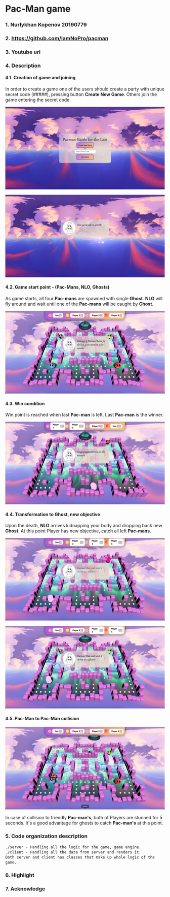 # Pac-Man game

### 1. __Nurlykhan Kopenov 20190779__

### 2. https://github.com/IamNoPro/pacman

### 3. Youtube url

### 4. Description

#### 4.1. Creation of game and joining

In order to create a game one of the users should create a party
with unique secret code (#####), pressing button __Create New Game__. Others join the
game entering the secret code.

![ScreenShot](https://raw.githubusercontent.com/IamNoPro/pacman/main/public/screenshots/game_creation.png)

![Game code](https://raw.githubusercontent.com/IamNoPro/pacman/main/public/screenshots/game_code.png)

#### 4.2. Game start point - __(Pac-Mans, NLO, Ghosts)__

As game starts, all four __Pac-mans__ are spawned with single __Ghost__. __NLO__ will fly around
and wait until one of the __Pac-mans__ will be caught by __Ghost__.

![Game creation](https://raw.githubusercontent.com/IamNoPro/pacman/main/public/screenshots/game_start.png)

#### 4.3. Win condition

Win point is reached when last __Pac-man__ is left. Last __Pac-man__ is the winner.

![Game creation](https://raw.githubusercontent.com/IamNoPro/pacman/main/public/screenshots/pacman_win.png)

#### 4.4. Transformation to __Ghost__, new objective 

Upon the death, __NLO__ arrives kidnapping your body and dropping back new __Ghost__. 
At this point Player has new objective, catch all left __Pac-mans__.

![Game creation](https://raw.githubusercontent.com/IamNoPro/pacman/main/public/screenshots/pacman_eaten.png)

![Game code](https://raw.githubusercontent.com/IamNoPro/pacman/main/public/screenshots/pacman_revive.png)

#### 4.5. Pac-Man to Pac-Man collision

![Game creation](https://raw.githubusercontent.com/IamNoPro/pacman/main/public/screenshots/pacman_collision.png)

In case of collision to friendly __Pac-man's__, both of Players are stunned for 5 seconds.
It's a good advantage for ghosts to catch __Pac-man's__ at this point.

### 5. Code organization description

    ./server - Handling all the logic for the game, game engine.
    ./client - Handling all the data from server and renders it.
    Both server and client has classes that make up whole logic of the game.
    

### 6. Highlight

### 7. Acknowledge

